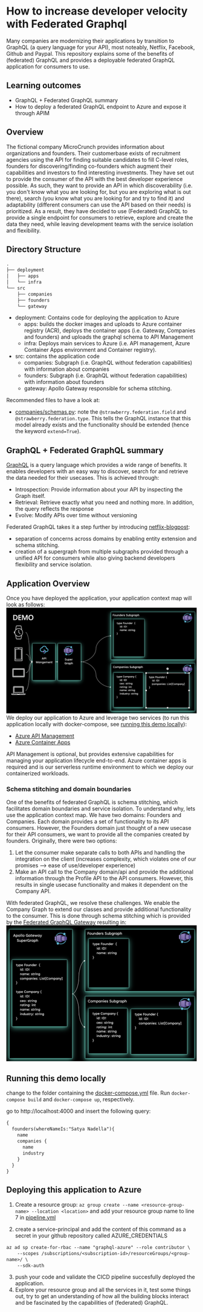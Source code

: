 # How to increase developer velocity with Federated Graphql

Many companies are modernizing their applications by transition to GraphQL (a query language for your API), most noteably, Netflix, Facebook, Github and Paypal. This repository explains some of the benefits of (federated) GraphQL and provides a deployable federated GraphQL application for consumers to use.

## Learning outcomes

- GraphQL + Federated GraphQL summary
- How to deploy a federated GraphQL endpoint to Azure and expose it through APIM

## Overview

The fictional company MicroCrunch provides information about organizations and founders.
Their customerbase exists of recruitment agencies using the API for finding suitable candidates to fill C-level roles, founders for discovering/finding co-founders which augment their capabilities and investors to find interesting investments. They have set out to provide the consumer of the API with the best developer experience possible. As such, they want to provide an API in which discoverability (i.e. you don't know what you are looking for, but you are exploring what is out there), search (you know what you are looking for and try to find it) and adaptability (different consumers can use the API based on their needs) is prioritized. As a result, they have decided to use (Federated) GraphQL to provide a single endpoint for consumers to retrieve, explore and create the data they need, while leaving development teams with the service isolation and flexibility.

## Directory Structure

```
.
├── deployment
│   ├── apps
│   └── infra
└── src
    ├── companies
    ├── founders
    └── gateway

```

- deployment: Contains code for deploying the application to Azure
  - apps: builds the docker images and uploads to Azure container registry (ACR), deploys the container apps (i.e. Gateway, Companies and founders) and uploads the graphql schema to API Management
  - infra: Deploys main services to Azure (i.e. API management, Azure Container Apps environment and Container registry).
- src: contains the application code
  - companies: Subgraph (i.e. GraphQL without federation capabilities) with information about companies
  - founders: Subgraph (i.e. GraphQL without federation capabilities) with information about founders
  - gateway: Apollo Gateway responsible for schema stitching.

Recommended files to have a look at:

- [companies/schemas.py](./src/companies/schemas.py): note the `@strawberry.federation.field` and `@strawberry.federation.type`. This tells the GraphQL instance that this model already exists and the functionality should be extended (hence the keyword `extend=True`).

## GraphQL + Federated GraphQL summary

[GraphQL](https://graphql.org/) is a query language which provides a wide range of benefits. It enables developers with an easy way to discover, search for and retrieve the data needed for their usecases. This is achieved through:

- Introspection: Provide information about your API by inspecting the Graph itself.
- Retrieval: Retrieve exactly what you need and nothing more. In addition, the query reflects the response
- Evolve: Modify APIs over time without versioning

Federated GraphQL takes it a step further by introducing [netflix-blogpost](https://netflixtechblog.com/how-netflix-scales-its-api-with-graphql-federation-part-1-ae3557c187e2):

- separation of concerns across domains by enabling entity extension and schema stitching.
- creation of a supergraph from multiple subgraphs provided through a unified API for consumers while also giving backend developers flexibility and service isolation.

## Application Overview

Once you have deployed the application, your application context map will look as follows:
![context map](./assets/context_map.png)
We deploy our application to Azure and leverage two services (to run this application locally with docker-compose, see [running this demo locally](#running-this-demo-locally)):

- [Azure API Management](https://azure.microsoft.com/en-us/services/api-management/#overview)
- [Azure Container Apps](https://azure.microsoft.com/en-us/services/container-apps/)

API Management is optional, but provides extensive capabilities for managing your application lifecycle end-to-end. Azure container apps is required and is our serverless runtime environment to which we deploy our containerized workloads.

### Schema stitching and domain boundaries

One of the benefits of federated GraphQL is schema stitching, which facilitates domain boundaries and service isolation. To understand why, lets use the application context map. We have two domains: Founders and Companies. Each domain provides a set of functionality to its API consumers. However, the Founders domain just thought of a new usecase for their API consumers, we want to provide all the companies created by founders. Originally, there were two options:

1. Let the consumer make separate calls to both APIs and handling the integration on the client (increases complexity, which violates one of our promises --> ease of use/developer experience)
2. Make an API call to the Company domain/api and provide the additional information through the Profile API to the API consumers. However, this results in single usecase functionality and makes it dependent on the Company API.

With federated GraphQL, we resolve these challenges. We enable the Company Graph to extend our classes and provide additional functionality to the consumer. This is done through schema stitching which is provided by the [Federated GraphQL Gateway](https://www.apollographql.com/docs/federation/) resulting in: ![Figure 2](./assets/schema_stitching.png)

## Running this demo locally

change to the folder containing the [docker-compose.yml](./src/docker-compose.yml) file. Run `docker-compose build` and `docker-compose up`, respectively.

go to http://localhost:4000 and insert the following query:

```
{
  founders(whereNameIs:"Satya Nadella"){
    name
    companies {
      name
      industry
    }
  }
}

```

## Deploying this application to Azure

1. Create a resource group:
   `az group create --name <resource-group-name> --location <location>` and add your resource group name to line 7 in [pipeline.yml](./.github/workflows/pipeline.yml)

2. create a service-principal and add the content of this command as a secret in your github
   repository called AZURE_CREDENTIALS

```
az ad sp create-for-rbac --name "graphql-azure" --role contributor \
    --scopes /subscriptions/<subscription-id>/resourceGroups/<group-name>/ \
    --sdk-auth
```

3. push your code and validate the CICD pipeline succesfully deployed the application.
4. Explore your resource group and all the services in it, test some things out, try to get an understanding of how all the building blocks interact and be fascinated by the capabilities of (federated) GraphQL.
